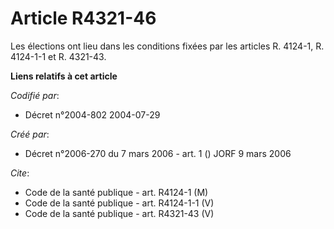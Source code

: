 # Article R4321-46

Les élections ont lieu dans les conditions fixées par les articles R. 4124-1, R. 4124-1-1 et R. 4321-43.

**Liens relatifs à cet article**

_Codifié par_:

  - Décret n°2004-802 2004-07-29

_Créé par_:

  - Décret n°2006-270 du 7 mars 2006 - art. 1 () JORF 9 mars 2006

_Cite_:

  - Code de la santé publique - art. R4124-1 (M)
  - Code de la santé publique - art. R4124-1-1 (V)
  - Code de la santé publique - art. R4321-43 (V)
